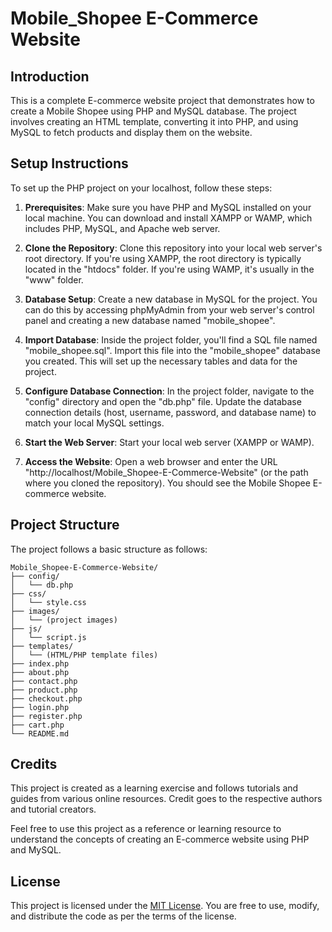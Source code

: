# Mobile_Shopee E-Commerce Website

## Introduction

This is a complete E-commerce website project that demonstrates how to create a Mobile Shopee using PHP and MySQL database. The project involves creating an HTML template, converting it into PHP, and using MySQL to fetch products and display them on the website.

## Setup Instructions

To set up the PHP project on your localhost, follow these steps:

1. **Prerequisites**: Make sure you have PHP and MySQL installed on your local machine. You can download and install XAMPP or WAMP, which includes PHP, MySQL, and Apache web server.

2. **Clone the Repository**: Clone this repository into your local web server's root directory. If you're using XAMPP, the root directory is typically located in the "htdocs" folder. If you're using WAMP, it's usually in the "www" folder.

3. **Database Setup**: Create a new database in MySQL for the project. You can do this by accessing phpMyAdmin from your web server's control panel and creating a new database named "mobile_shopee".

4. **Import Database**: Inside the project folder, you'll find a SQL file named "mobile_shopee.sql". Import this file into the "mobile_shopee" database you created. This will set up the necessary tables and data for the project.

5. **Configure Database Connection**: In the project folder, navigate to the "config" directory and open the "db.php" file. Update the database connection details (host, username, password, and database name) to match your local MySQL settings.

6. **Start the Web Server**: Start your local web server (XAMPP or WAMP).

7. **Access the Website**: Open a web browser and enter the URL "http://localhost/Mobile_Shopee-E-Commerce-Website" (or the path where you cloned the repository). You should see the Mobile Shopee E-commerce website.

## Project Structure

The project follows a basic structure as follows:

```
Mobile_Shopee-E-Commerce-Website/
├── config/
│   └── db.php
├── css/
│   └── style.css
├── images/
│   └── (project images)
├── js/
│   └── script.js
├── templates/
│   └── (HTML/PHP template files)
├── index.php
├── about.php
├── contact.php
├── product.php
├── checkout.php
├── login.php
├── register.php
├── cart.php
└── README.md
```

## Credits

This project is created as a learning exercise and follows tutorials and guides from various online resources. Credit goes to the respective authors and tutorial creators.

Feel free to use this project as a reference or learning resource to understand the concepts of creating an E-commerce website using PHP and MySQL.

## License

This project is licensed under the [MIT License](LICENSE). You are free to use, modify, and distribute the code as per the terms of the license.